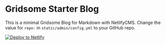 # Gridsome Starter Blog

This is a minimal Gridsome Blog for Markdown with NetlifyCMS.
Change the value for `repo:` in `static/admin/config.yml` to your GitHub repo.

[![Deploy to Netlify](https://www.netlify.com/img/deploy/button.svg)](https://app.netlify.com/start/deploy?repository=https://github.com/odomojuli/gridsomenetlifycms)
